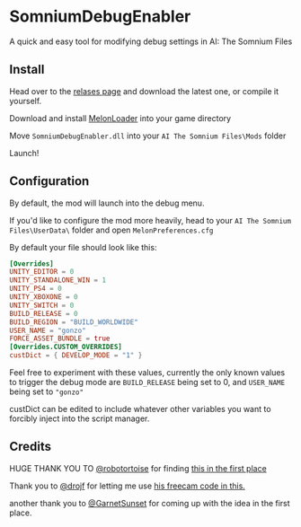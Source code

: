 # SomniumDebugEnabler
A quick and easy tool for modifying debug settings in AI: The Somnium Files

## Install
Head over to the [relases page](https://github.com/slavanomics/SomniumDebugEnabler/releases) and download the latest one, or compile it yourself.

Download and install [MelonLoader](https://melonwiki.xyz/#/?id=requirements) into your game directory

Move `SomniumDebugEnabler.dll` into your `AI The Somnium Files\Mods` folder

Launch!

## Configuration

By default, the mod will launch into the debug menu.

If you'd like to configure the mod more heavily, head to your `AI The Somnium Files\UserData\` folder and open `MelonPreferences.cfg`

By default your file should look like this:
```TOML
[Overrides]
UNITY_EDITOR = 0
UNITY_STANDALONE_WIN = 1
UNITY_PS4 = 0
UNITY_XBOXONE = 0
UNITY_SWITCH = 0
BUILD_RELEASE = 0
BUILD_REGION = "BUILD_WORLDWIDE"
USER_NAME = "gonzo"
FORCE_ASSET_BUNDLE = true
[Overrides.CUSTOM_OVERRIDES]
custDict = { DEVELOP_MODE = "1" }
```

Feel free to experiment with these values, currently the only known values to trigger the debug mode are `BUILD_RELEASE` being set to 0, and `USER_NAME` being set to `"gonzo"`

custDict can be edited to include whatever other variables you want to forcibly inject into the script manager.

## Credits

HUGE THANK YOU TO [@robotortoise](https://github.com/robotortoise) for finding [this in the first place](https://www.reddit.com/r/aithesomniumfiles/comments/sltzx1/i_have_discovered_a_fully_functional_debug_mode/)

Thank you to [@drojf](https://github.com/drojf) for letting me use [his freecam code in this.](https://github.com/drojf/ai_somnium_fps_camera)

another thank you to [@GarnetSunset](https://github.com/GarnetSunset) for coming up with the idea in the first place.
